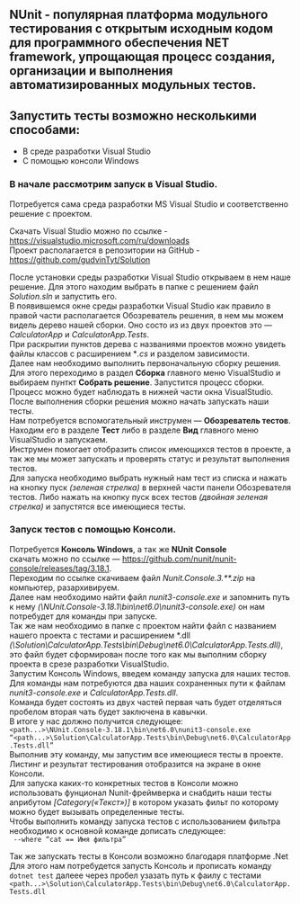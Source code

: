## NUnit - популярная платформа модульного тестирования с открытым исходным кодом для программного обеспечения NET framework, упрощающая процесс создания, организации и выполнения автоматизированных модульных тестов.

## Запустить тесты возможно несколькими способами: <br>

* В среде разработки Visual Studio
* С помощью консоли Windows

### В начале рассмотрим запуск в Visual Studio. <br>
Потребуется сама среда разработки MS Visual Studio и соответственно решение с проектом.

Скачать Visual Studio можно по ссылке - https://visualstudio.microsoft.com/ru/downloads <br>
Проект располагается в репозитории на GitHub - https://github.com/gudvinTyt/Solution <br>

После установки среды разработки Visual Studio открываем в нем наше решение. Для этого находим выбрать в папке с решением файл *Solution.sln* и запустить его. <br>
В появившемся окне среды разработки Visual Studio как правило в правой части располагается Обозреватель решения, в нем мы можем видель дерево нашей сборки. Оно состо из из двух проектов это — *CalculatorApp* и *CalculatorApp.Tests*. <br>При раскрытии пунктов дерева с названиями проектов можно увидеть файлы классов с расширением **.cs* и разделом зависимости. <br>
Далее нам необходимо выполнить первоначальную сборку решения. <br>
Для этого переходимо в раздел **Сборка** главного меню VisualStudio и выбираем пунткт **Собрать решение**. Запустится процесс сборки. Процесс можно будет наблюдать в нижней части окна  VisualStudio. <br>
После выполнения сборки решения можно начать запускать наши тесты. <br>
Нам потребуется вспомогательный инструмен — **Обозреватель тестов**. Находим его в разделе **Тест** либо в разделе **Вид** главного меню VisualStudio и запускаем. <br> Инструмен помогает отобразить список имеющихся тестов в проекте, а так же мы может запускать и проверять статус и результат выполнения тестов. <br>
Для запуска необходимо выбрать нужный нам тест из списка и нажать на кнопку пуск *(зеленая стрелка)* в верхней части панели Обозревателя тестов. Либо нажать на кнопку пуск всех тестов *(двойная зеленая стрелка)* и запустятся все имеющиеся тесты.

### Запуск тестов с помощью Консоли. <br>
Потребуется **Консоль Windows**, а так же **NUnit Console** <br>скачать можно по ссылке — https://github.com/nunit/nunit-console/releases/tag/3.18.1. <br>
Переходим по ссылке скачиваем файл *Nunit.Console.3.**.zip* на компьютер, разархивируем. <br>
Далее нам необходимо найти файл *nunit3-console.exe* и запомнить путь к нему *(<path>\NUnit.Console-3.18.1\bin\net6.0\nunit3-console.exe)* он нам потребудет для команды при запуске. <br> 
Так же нам необходимо в папке с проектом найти файл с названием нашего проекта с тестами и расширением *.dll *(<path>\Solution\CalculatorApp.Tests\bin\Debug\net6.0\CalculatorApp.Tests.dll)*, это файл будет сформирован после того как мы выполним сборку проекта в срезе разработки VisualStudio.<br>
Запустим Консоль Windows, введем команду запуска для наших тестов. Для команды нам потребуются два наших сохраненных пути к файлам *nunit3-console.exe* и *CalculatorApp.Tests.dll*. <br>
Команда будет состоять из двух частей первая чать будет отделяться пробелом вторая чать будет заключена в кавычки. <br>
В итоге у нас должно получится следующее: <br>
`<path...>\NUnit.Console-3.18.1\bin\net6.0\nunit3-console.exe “<path...>\Solution\CalculatorApp.Tests\bin\Debug\net6.0\CalculatorApp.Tests.dll”`<br>
Выполнив эту команду, мы запустим все имеющиеся тесты в проекте. Листинг и результат тестирования отобразится на экране в окне Консоли. <br>
Для запуска каких-то конкретных тестов в Консоли можно использовать фунционал Nunit-фреймверка и снабдить наши тесты аnрибутом *[Category(«Текст»)]* в котором указать фильт по которому можно будет вызывать определенные тесты. <br>
Чтобы выполнить команду запуска тестов с использованием фильтра необходимо к основной команде дописать следующее:   
` --where “cat == Имя фильтра”`

Так же запускать тесты в Консоли возможно благодаря платформе .Net
Для этого нам потребудется запусть Консоль и прописать команду `dotnet test` далеее через пробел узазать путь к фаилу с тестами `<path...>\Solution\CalculatorApp.Tests\bin\Debug\net6.0\CalculatorApp.Tests.dll`
